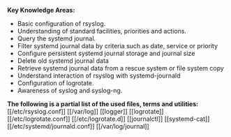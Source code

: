 **Key Knowledge Areas:**

- Basic configuration of rsyslog.
- Understanding of standard facilities, priorities and actions.
- Query the systemd journal.
- Filter systemd journal data by criteria such as date, service or priority
- Configure persistent systemd journal storage and journal size
- Delete old systemd journal data
- Retrieve systemd journal data from a rescue system or file system copy
- Understand interaction of rsyslog with systemd-journald
- Configuration of logrotate.
- Awareness of syslog and syslog-ng.

**The following is a partial list of the used files, terms and utilities:**
[[/etc/rsyslog.conf]]
[[/var/log]]
[[logger]]
[[logrotate]]
[[/etc/logrotate.conf]]
[[/etc/logrotate.d]]
[[journalctl]]
[[systemd-cat]]
[[/etc/systemd/journald.conf]]
[[/var/log/journal]]
